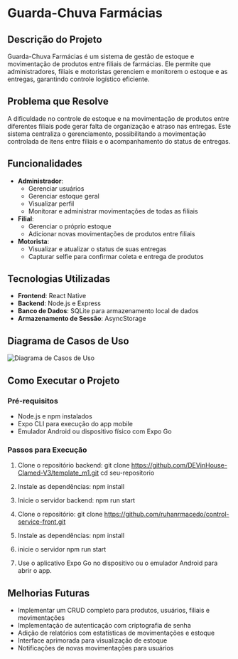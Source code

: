 # Guarda-Chuva Farmácias

## Descrição do Projeto
Guarda-Chuva Farmácias é um sistema de gestão de estoque e movimentação de produtos entre filiais de farmácias. Ele permite que administradores, filiais e motoristas gerenciem e monitorem o estoque e as entregas, garantindo controle logístico eficiente.

## Problema que Resolve
A dificuldade no controle de estoque e na movimentação de produtos entre diferentes filiais pode gerar falta de organização e atraso nas entregas. Este sistema centraliza o gerenciamento, possibilitando a movimentação controlada de itens entre filiais e o acompanhamento do status de entregas.

## Funcionalidades
- **Administrador**:
  - Gerenciar usuários
  - Gerenciar estoque geral
  - Visualizar perfil
  - Monitorar e administrar movimentações de todas as filiais
- **Filial**:
  - Gerenciar o próprio estoque
  - Adicionar novas movimentações de produtos entre filiais
- **Motorista**:
  - Visualizar e atualizar o status de suas entregas
  - Capturar selfie para confirmar coleta e entrega de produtos

## Tecnologias Utilizadas
- **Frontend**: React Native
- **Backend**: Node.js e Express
- **Banco de Dados**: SQLite para armazenamento local de dados
- **Armazenamento de Sessão**: AsyncStorage

## Diagrama de Casos de Uso
![Diagrama de Casos de Uso](https://github.com/user-attachments/assets/fed941c2-760c-440a-ba3b-af3619a63593)


## Como Executar o Projeto

### Pré-requisitos
- Node.js e npm instalados
- Expo CLI para execução do app mobile
- Emulador Android ou dispositivo físico com Expo Go

### Passos para Execução

1. Clone o repositório backend:
   git clone https://github.com/DEVinHouse-Clamed-V3/template_m1.git
   cd seu-repositorio

2. Instale as dependências:
   npm install

3. Inicie o servidor backend:
   npm run start

4. Clone o repositório:
   git clone https://github.com/ruhanrmacedo/control-service-front.git

5. Instale as dependências:
   npm install

6. inicie o servidor
   npm run start

7. Use o aplicativo Expo Go no dispositivo ou o emulador Android para abrir o app.
   

## Melhorias Futuras
  - Implementar um CRUD completo para produtos, usuários, filiais e movimentações
  - Implementação de autenticação com criptografia de senha
  - Adição de relatórios com estatísticas de movimentações e estoque
  - Interface aprimorada para visualização de estoque
  - Notificações de novas movimentações para usuários
   
